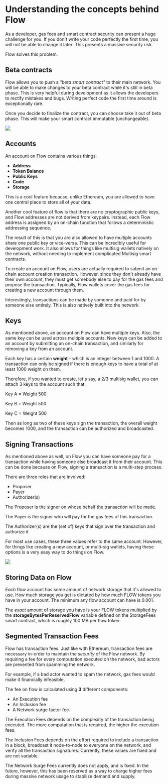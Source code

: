 # Understanding the concepts behind Flow

As a developer, gas fees and smart contract security can present a huge challenge for you. If you don't write your code perfectly the first time, you will not be able to change it later: This presents a massive security risk.

Flow solves this problem.

## Beta contracts

Flow allows you to push a *"beta smart contract"* to their main network. You will be able to make changes to your beta contract while it's still in beta phase. This is very helpful during development as it allows the developers to rectify mistakes and bugs. Writing perfect code the first time around is exceptionally rare.

Once you decide to finalize the contract, you can choose take it out of beta phase. This will make your smart contract immutable (unchangeable).

![](https://i.imgur.com/2Xim6eR.png)

<Quiz questionId="4e4d5ec9-49a8-4c94-85f7-51edddfe1edc" />

## Accounts
An account on Flow contains various things:

* **Address**
* **Token Balance**
* **Public Keys**
* **Code**
* **Storage**

This is a cool feature because, unlike Ethereum, you are allowed to have one central place to store all of your data.

Another cool feature of flow is that there are no cryptographic public keys, and Flow addresses are not derived from keypairs. Instead, each Flow address is assigned by an on-chain function that follows a deterministic addressing sequence.

The result of this is that you are also allowed to have multiple accounts share one public key or vice-versa. This can be incredibly useful for development work. It also allows for things like multisig wallets natively on the network, without needing to implement complicated Multisig smart contracts.

To create an account on Flow, users are actually required to submit an on-chain account creation transaction. However, since they don't already have their own account, they must get somebody else to pay for the gas fees and propose the transaction. Typically, Flow wallets cover the gas fees for creating a new account through them.

Interestingly, transactions can be made by someone and paid for by someone else entirely. This is also natively built into the network.

<Quiz questionId="fbd647c0-7233-42e6-90fc-cc3b5a79f935" />

<Quiz questionId="020a6a34-6a51-4dec-948f-44c1bd9f37b3" />

## Keys

As mentioned above, an account on Flow can have multiple keys. Also, the same key can be used across multiple accounts. New keys can be added to an account by submitting an on-chain transaction, and similarly for removing a key from an account.

Each key has a certain **weight** - which is an integer between 1 and 1000. A transaction can only be signed if there is enough keys to have a total of at least 1000 weight on them.

Therefore, if you wanted to create, let's say, a 2/3 multisig wallet, you can attach 3 keys to the account such that:

Key A = Weight 500

Key B = Weight 500

Key C = Weight 500

Then as long as two of these keys sign the transaction, the overall weight becomes 1000, and the transaction can be authorized and broadcasted.

<Quiz questionId="160238e4-733a-4f7f-ac2f-7e7c086f20a0" />

## Signing Transactions

As mentioned above as well, on Flow you can have someone pay for a transaction while having someone else broadcast it from their account. This can be done because on Flow, signing a transaction is a multi-step process.

There are three roles that are involved:
- Proposer
- Payer
- Authorizer(s)

The Proposer is the signer on whose behalf the transaction will be made.

The Payer is the signer who will pay for the gas fees of this transaction.

The Authorizer(s) are the (set of) keys that sign over the transaction and authorize it

For most use cases, these three values refer to the same account. However, for things like creating a new account, or multi-sig wallets, having these options is a very easy way to do things on Flow.

![](https://i.imgur.com/BeW04Gl.png)

<Quiz questionId="f8dfcb7a-0dd4-4371-bb5f-66aaae1ec7f2" />

## Storing Data on Flow

*Each* flow account has some amount of network storage that it's allowed to use. How much storage you get is dictated by how much FLOW tokens you have in your account. The minimum any flow account can have is 0.001.

The *exact* amount of storage you have is your FLOW tokens multiplied by the **storageBytesPerReservedFlow** variable defined on the StorageFees smart contract, which is roughly 100 MB per flow token.

<Quiz questionId="a93f14f0-8519-400d-9d17-281bb2f6817f" />

<Quiz questionId="b2204f0d-d5dd-4e6e-bf88-b9404941de8a" />

## Segmented Transaction Fees

Flow has transaction fees. Just like with Ethereum, transaction fees are necessary in-order to maintain the *security* of the Flow network. By requiring a fee for every computation executed on the network, bad actors are prevented from spamming the network.

For example, if a bad actor wanted to spam the network, gas fees would make it financially infeasible.

The fee on flow is calculated using **3** different components:
- An Execution fee
- An Inclusion fee
- A Network surge factor fee.

The Execution Fees depends on the complexity of the transaction being executed. The more computation that is required, the higher the execution fees.

The Inclusion Fees depends on the effort required to include a transaction in a block, broadcast it node-to-node to everyone on the network, and verify all the transaction signatures. Currently, these values are fixed and are not variable.

The Network Surge Fees currently does not apply, and is fixed. In the future, however, this has been reserved as a way to charge higher fees during massive network usage to stabilize demand and supply.

<Quiz questionId="5e8f0766-00b9-466d-8925-ee241663d3ee" />

<SubmitQuiz />
